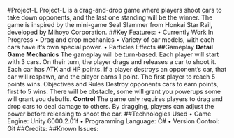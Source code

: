 #Project-L
Project-L is a drag-and-drop game where players shoot cars to take down opponents, and the last one standing will be the winner. The game is inspired by the mini-game Seal Slammer from Honkai Star Rail, developed by Mihoyo Corporation.
##Key Features:
•	Currently Work In Progress
•	Drag and drop mechanics
•	Variety of car models, with each cars have it’s own special power.
•	Particles Effects
##Gameplay
**Detail Game Mechanics**
The gameplay will be turn-based. Each player will start with 3 cars. On their turn, the player drags and releases a car to shoot it. Each car has ATK and HP points. If a player destroys an opponent’s car, that car will respawn, and the player earns 1 point. The first player to reach 5 points wins.
Objectives and Rules
Destroy opponents cars to earn points, first to 5 wins.
There will be obstacle, some will grant you powerups some will grant you debuffs.
**Control**
The game only requires players to drag and drop cars to deal damage to others. By dragging, players can adjust the power before releasing to shoot the car.
##Technologies Used
•	Game Engine: Unity 6000.2.01f
•	Programming Language: C#
•	Version Control: Git
##Credits:
##Known Issues:

